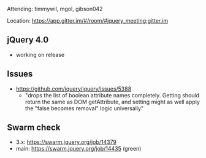 Attending: timmywil, mgol, gibson042

Location: https://app.gitter.im/#/room/#jquery_meeting:gitter.im

## jQuery 4.0
* working on release

## Issues
* https://github.com/jquery/jquery/issues/5388 
	-  "drops the list of boolean attribute names completely. Getting should return the same as DOM getAttribute, and setting might as well apply the "false becomes removal" logic universally"

## Swarm check
* 3.x: https://swarm.jquery.org/job/14379
* main: https://swarm.jquery.org/job/14435 (green)
